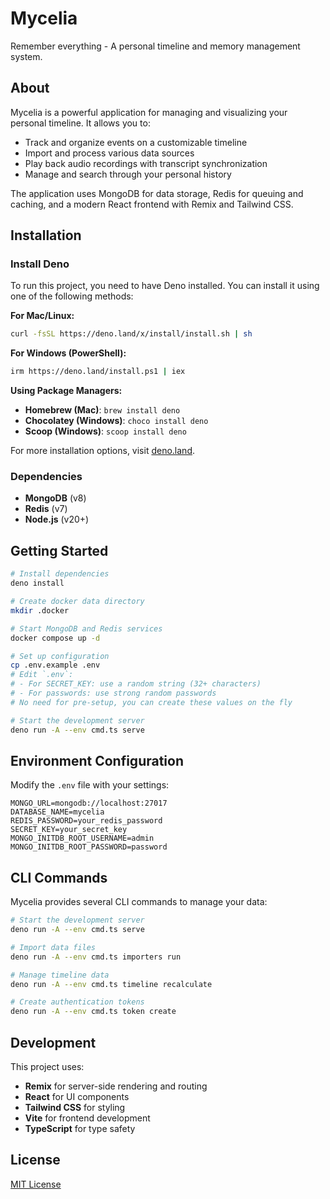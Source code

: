 # Mycelia

Remember everything - A personal timeline and memory management system.

## About

Mycelia is a powerful application for managing and visualizing your personal timeline. It allows you to:

- Track and organize events on a customizable timeline
- Import and process various data sources
- Play back audio recordings with transcript synchronization
- Manage and search through your personal history

The application uses MongoDB for data storage, Redis for queuing and caching, and a modern React frontend with Remix and Tailwind CSS.

## Installation

### Install Deno
To run this project, you need to have Deno installed. You can install it using one of the following methods:

**For Mac/Linux:**
```sh
curl -fsSL https://deno.land/x/install/install.sh | sh
```

**For Windows (PowerShell):**
```sh
irm https://deno.land/install.ps1 | iex
```

**Using Package Managers:**
- **Homebrew (Mac)**: `brew install deno`
- **Chocolatey (Windows)**: `choco install deno`
- **Scoop (Windows)**: `scoop install deno`

For more installation options, visit [deno.land](https://deno.land/#installation).

### Dependencies
- **MongoDB** (v8)
- **Redis** (v7)
- **Node.js** (v20+)

## Getting Started

```sh
# Install dependencies
deno install

# Create docker data directory
mkdir .docker

# Start MongoDB and Redis services
docker compose up -d

# Set up configuration
cp .env.example .env
# Edit `.env`:
# - For SECRET_KEY: use a random string (32+ characters)
# - For passwords: use strong random passwords
# No need for pre-setup, you can create these values on the fly

# Start the development server
deno run -A --env cmd.ts serve
```

## Environment Configuration

Modify the `.env` file with your settings:
```
MONGO_URL=mongodb://localhost:27017
DATABASE_NAME=mycelia
REDIS_PASSWORD=your_redis_password
SECRET_KEY=your_secret_key
MONGO_INITDB_ROOT_USERNAME=admin
MONGO_INITDB_ROOT_PASSWORD=password
```

## CLI Commands

Mycelia provides several CLI commands to manage your data:

```sh
# Start the development server
deno run -A --env cmd.ts serve

# Import data files
deno run -A --env cmd.ts importers run

# Manage timeline data
deno run -A --env cmd.ts timeline recalculate

# Create authentication tokens
deno run -A --env cmd.ts token create
```

## Development

This project uses:
- **Remix** for server-side rendering and routing
- **React** for UI components
- **Tailwind CSS** for styling
- **Vite** for frontend development
- **TypeScript** for type safety

## License

[MIT License](LICENSE)
